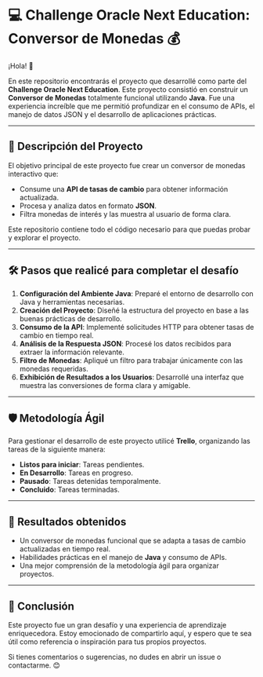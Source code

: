 # 💻 **Challenge Oracle Next Education: Conversor de Monedas** 💰

¡Hola! 👋 

En este repositorio encontrarás el proyecto que desarrollé como parte del **Challenge Oracle Next Education**. Este proyecto consistió en construir un **Conversor de Monedas** totalmente funcional utilizando **Java**. Fue una experiencia increíble que me permitió profundizar en el consumo de APIs, el manejo de datos JSON y el desarrollo de aplicaciones prácticas.

---

## 📜 **Descripción del Proyecto**
El objetivo principal de este proyecto fue crear un conversor de monedas interactivo que:
- Consume una **API de tasas de cambio** para obtener información actualizada.
- Procesa y analiza datos en formato **JSON**.
- Filtra monedas de interés y las muestra al usuario de forma clara.

Este repositorio contiene todo el código necesario para que puedas probar y explorar el proyecto.

---

## 🛠️ **Pasos que realicé para completar el desafío**
1. **Configuración del Ambiente Java**: Preparé el entorno de desarrollo con Java y herramientas necesarias.
2. **Creación del Proyecto**: Diseñé la estructura del proyecto en base a las buenas prácticas de desarrollo.
3. **Consumo de la API**: Implementé solicitudes HTTP para obtener tasas de cambio en tiempo real.
4. **Análisis de la Respuesta JSON**: Procesé los datos recibidos para extraer la información relevante.
5. **Filtro de Monedas**: Apliqué un filtro para trabajar únicamente con las monedas requeridas.
6. **Exhibición de Resultados a los Usuarios**: Desarrollé una interfaz que muestra las conversiones de forma clara y amigable.

---

## 🛡️ **Metodología Ágil**
Para gestionar el desarrollo de este proyecto utilicé **Trello**, organizando las tareas de la siguiente manera:

- **Listos para iniciar**: Tareas pendientes.
- **En Desarrollo**: Tareas en progreso.
- **Pausado**: Tareas detenidas temporalmente.
- **Concluido**: Tareas terminadas.

---

## 🎯 **Resultados obtenidos**
- Un conversor de monedas funcional que se adapta a tasas de cambio actualizadas en tiempo real.
- Habilidades prácticas en el manejo de **Java** y consumo de APIs.
- Una mejor comprensión de la metodología ágil para organizar proyectos.

---

## 🌟 **Conclusión**
Este proyecto fue un gran desafío y una experiencia de aprendizaje enriquecedora. Estoy emocionado de compartirlo aquí, y espero que te sea útil como referencia o inspiración para tus propios proyectos. 

Si tienes comentarios o sugerencias, no dudes en abrir un issue o contactarme. 😊
